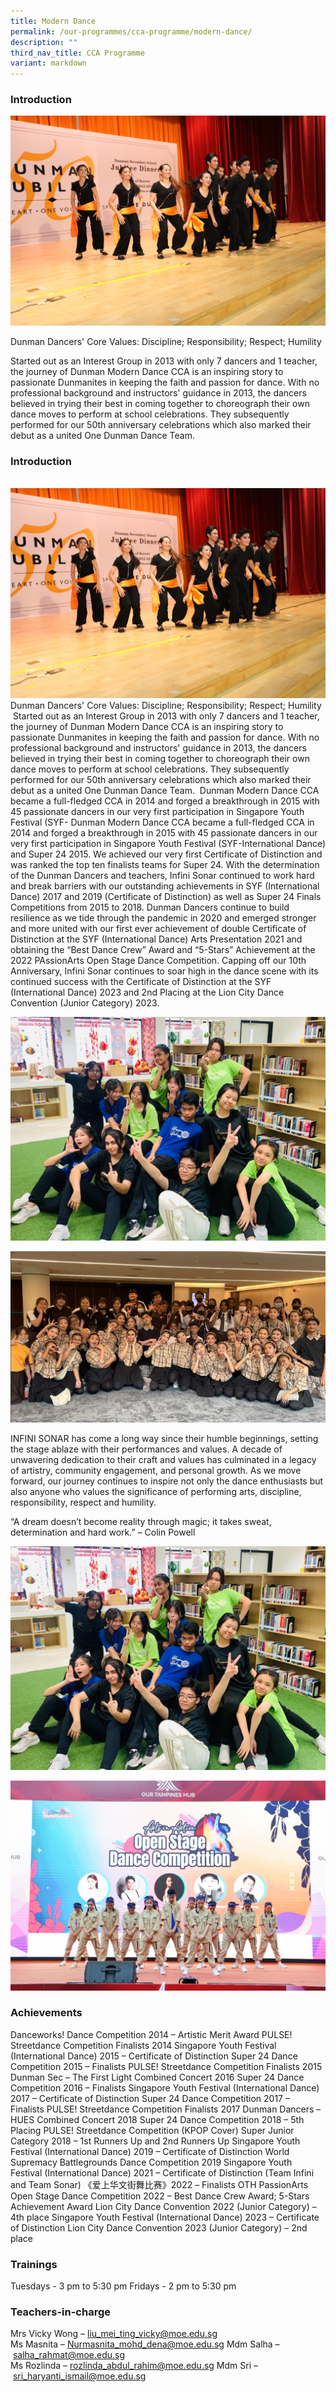 ```yaml
---
title: Modern Dance
permalink: /our-programmes/cca-programme/modern-dance/
description: ""
third_nav_title: CCA Programme
variant: markdown
---
```

### Introduction

![](/images/CCA%20Photos/Modern%20Dance/dance%20jubilee%201.jpg)

Dunman Dancers' Core Values: Discipline; Responsibility; Respect; Humility


Started out as an Interest Group in 2013 with only 7 dancers and 1 teacher, the journey of Dunman Modern Dance CCA is an inspiring story to passionate Dunmanites in keeping the faith and passion for dance. With no professional background and instructors' guidance in 2013, the dancers believed in trying their best in coming together to choreograph their own dance moves to perform at school celebrations. They subsequently performed for our 50th anniversary celebrations which also marked their debut as a united One Dunman Dance Team.

### Introduction
​
![](/images/CCA%20Photos/Modern%20Dance/dance%20jubilee%201.jpg)
​
Dunman Dancers' Core Values: Discipline; Responsibility; Respect; Humility
​
​
Started out as an Interest Group in 2013 with only 7 dancers and 1 teacher, the journey of Dunman Modern Dance CCA is an inspiring story to passionate Dunmanites in keeping the faith and passion for dance. With no professional background and instructors' guidance in 2013, the dancers believed in trying their best in coming together to choreograph their own dance moves to perform at school celebrations. They subsequently performed for our 50th anniversary celebrations which also marked their debut as a united One Dunman Dance Team.
​
Dunman Modern Dance CCA became a full-fledged CCA in 2014 and forged a breakthrough in 2015 with 45 passionate dancers in our very first participation in Singapore Youth Festival (SYF-
Dunman Modern Dance CCA became a full-fledged CCA in 2014 and forged a breakthrough in 2015 with 45 passionate dancers in our very first participation in Singapore Youth Festival (SYF-International Dance) and Super 24 2015. We achieved our very first Certificate of Distinction and was ranked the top ten finalists teams for Super 24. With the determination of the Dunman Dancers and teachers, Infini Sonar continued to work hard and break barriers with our outstanding achievements in SYF (International Dance) 2017 and 2019 (Certificate of Distinction) as well as Super 24 Finals Competitions from 2015 to 2018. Dunman Dancers continue to build resilience as we tide through the pandemic in 2020 and emerged stronger and more united with our first ever achievement of double Certificate of Distinction at the SYF (International Dance) Arts Presentation 2021 and obtaining the “Best Dance Crew” Award and “5-Stars” Achievement at the 2022 PAssionArts Open Stage Dance Competition. Capping off our 10th Anniversary, Infini Sonar continues to soar high in the dance scene with its continued success with the Certificate of Distinction at the SYF (International Dance) 2023 and 2nd Placing at the Lion City Dance Convention (Junior Category) 2023.


![](/images/CCA%20Photos/Modern%20Dance/infini%20sonar_012023.jpeg)


![](/images/CCA%20Photos/Modern%20Dance/syf2023-min-min.jpeg)

INFINI SONAR has come a long way since their humble beginnings, setting the stage ablaze with their performances and values. A decade of unwavering dedication to their craft and values has culminated in a legacy of artistry, community engagement, and personal growth. As we move forward, our journey continues to inspire not only the dance enthusiasts but also anyone who values the significance of performing arts, discipline, responsibility, respect and humility. 


“A dream doesn’t become reality through magic; it takes sweat, determination and hard work.” – Colin Powell




![](/images/CCA%20Photos/Modern%20Dance/infini%20sonar_012023.jpeg)

![](/images/CCA%20Photos/Modern%20Dance/passionarts2023.jpg)
### Achievements

Danceworks! Dance Competition 2014 – Artistic Merit Award 
PULSE! Streetdance Competition Finalists 2014 
Singapore Youth Festival (International Dance) 2015 – Certificate of Distinction
Super 24 Dance Competition 2015 – Finalists
PULSE! Streetdance Competition Finalists 2015
Dunman Sec – The First Light Combined Concert 2016
Super 24 Dance Competition 2016 – Finalists
Singapore Youth Festival (International Dance) 2017 – Certificate of Distinction
Super 24 Dance Competition 2017 – Finalists
PULSE! Streetdance Competition Finalists 2017
Dunman Dancers – HUES Combined Concert 2018
Super 24 Dance Competition 2018 – 5th Placing
PULSE! Streetdance Competition (KPOP Cover) Super Junior Category 2018 – 1st Runners Up and 2nd Runners Up
Singapore Youth Festival (International Dance) 2019 – Certificate of Distinction
World Supremacy Battlegrounds Dance Competition 2019 
Singapore Youth Festival (International Dance) 2021 – Certificate of Distinction (Team Infini and Team Sonar)
《爱上华文街舞比赛》2022 – Finalists
OTH PassionArts Open Stage Dance Competition 2022 – Best Dance Crew Award; 5-Stars Achievement Award
Lion City Dance Convention 2022 (Junior Category) – 4th place
Singapore Youth Festival (International Dance) 2023 – Certificate of Distinction 
Lion City Dance Convention 2023 (Junior Category) – 2nd place


### Trainings  

Tuesdays - 3 pm to 5:30 pm
Fridays - 2 pm to 5:30 pm

### Teachers-in-charge

Mrs Vicky Wong –&nbsp;[liu\_mei\_ting\_vicky@moe.edu.sg](mailto:liu_mei_ting_vicky@moe.edu.sg)   
Ms Masnita –&nbsp;[Nurmasnita\_mohd\_dena@moe.edu.sg](mailto:Nurmasnita_mohd_dena@moe.edu.sg)
Mdm Salha –&nbsp;[salha\_rahmat@moe.edu.sg](mailto:salha_rahmat@moe.edu.sg)<br>
Ms Rozlinda –&nbsp;[rozlinda\_abdul\_rahim@moe.edu.sg](mailto:rozlinda_abdul_rahim@moe.edu.sg)
Mdm Sri –&nbsp;[sri\_haryanti\_ismail@moe.edu.sg](mailto:sri_haryanti_ismail@moe.edu.sg)